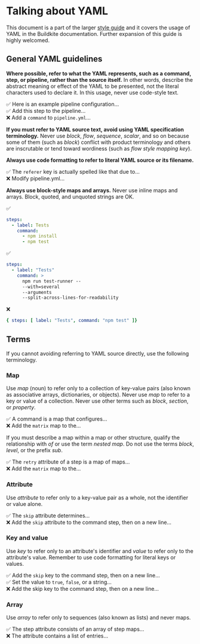 # Talking about YAML

This document is a part of the larger [style guide](./STYLE.md) and it covers the usage of YAML in the Buildkite documentation. Further expansion of this guide is highly welcomed.

## General YAML guidelines

**Where possible, refer to what the YAML represents, such as a command, step, or pipeline, rather than the source itself.**
In other words, describe the abstract meaning or effect of the YAML to be presented, not the literal characters used to declare it.
In this usage, never use code-style text.

✅ Here is an example pipeline configuration…<br>
✅ Add this step to the pipeline…<br>
❌ Add a `command` to `pipeline.yml`…

**If you must refer to YAML source text, avoid using YAML specification terminology.**
Never use *block*, *flow*, *sequence*, *scalar*, and so on because some of them (such as *block*) conflict with product terminology and others are inscrutable or tend toward wordiness (such as *flow style mapping key*).

**Always use code formatting to refer to literal YAML source or its filename.**

✅ The `referer` key is actually spelled like that due to…<br>
❌ Modify pipeline.yml…

**Always use block-style maps and arrays.**
Never use inline maps and arrays.
Block, quoted, and unquoted strings are OK.

✅
```yaml
steps:
  - label: Tests
    command:
      - npm install
      - npm test
```

✅
```yaml
steps:
  - label: "Tests"
    command: >
      npm run test-runner --
      --with=several
      --arguments
      --split-across-lines-for-readability
```

❌
```yaml
{ steps: [ label: "Tests", command: "npm test" ]}
```

## Terms

If you cannot avoiding referring to YAML source directly, use the following terminology.

### Map

Use *map* (noun) to refer only to a collection of key-value pairs (also known as associative arrays, dictionaries, or objects).
Never use *map* to refer to a key or value of a collection.
Never use other terms such as *block*, *section*, or *property*.

✅ A command is a map that configures…<br>
❌ Add the `matrix` map to the…

If you must describe a map within a map or other structure, qualify the relationship with *of* or use the term *nested map*.
Do not use the terms *block*, *level*, or the prefix *sub*.

✅ The `retry` attribute of a step is a map of maps…<br>
❌ Add the `matrix` map to the…

### Attribute

Use *attribute* to refer only to a key-value pair as a whole, not the identifier or value alone.

✅ The `skip` attribute determines…<br>
❌ Add the `skip` attribute to the command step, then on a new line…

### Key and value

Use *key* to refer only to an attribute's identifier and *value* to refer only to the attribute's value.
Remember to use code formatting for literal keys or values.

✅ Add the `skip` key to the command step, then on a new line…<br>
✅ Set the value to `true`, `false`, or a string…<br>
❌ Add the skip key to the command step, then on a new line…

### Array

Use *array* to refer only to sequences (also known as lists) and never maps.

✅ The step attribute consists of an array of step maps…<br>
❌ The attribute contains a list of entries…
